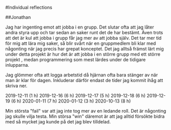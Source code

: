 #Individual reflections

##Jonathan

Jag har ingenting emot att jobba i en grupp. Det slutar ofta att jag låter andra styra upp och tar sedan an saker runt det de har bestämt.
Även trots att det är kul att jobba i grupp får jag mer av att jobba själv. Det tar mer tid för mig att lära mig saker, så blir svårt när en gruppmedlem bli klar med någonting när jag precis har grepat konceptet.
Det jag alltså främst lärt mig under detta projekt är hur det är att jobba i en större grupp med ett större projekt , medan programmering som mest lärdes under de tidigare inlupparna.

Jag glömmer ofta att logga arbetstid då hjärnan ofta bara stänger av när man är klar för dagen. Inkluderar därför endast de tider jag kommit ihåg att skriva ner.

2019-12-11 (1 h)
2019-12-16 (6 h) 
2019-12-17 (5 h)
2019-12-18 (6 h)
2019-12-19 (6 h)
2020-01-11 (7 h)
2020-01-12 (3 h)
2020-10-13 (8 h)

Min största "fail" var att jag inte tog mer av en ledande roll. Det är någonting jag skulle vilja testa. Min störsa "win" däremot är att jag alltid försökte bidra med så mycket jag kunde på det jag blev tilldelad. 

